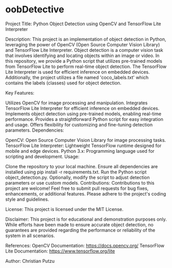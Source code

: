 # oobDetective

Project Title: Python Object Detection using OpenCV and TensorFlow Lite Interpreter

Description:
This project is an implementation of object detection in Python, leveraging the power of OpenCV (Open Source Computer Vision Library) and TensorFlow Lite Interpreter. Object detection is a computer vision task that involves identifying and locating objects within an image or video. In this repository, we provide a Python script that utilizes pre-trained models from TensorFlow Lite to perform real-time object detection. The TensorFlow Lite Interpreter is used for efficient inference on embedded devices. Additionally, the project utilizes a file named 'coco_labels.txt' which contains the labels (classes) used for object detection.

Key Features:

Utilizes OpenCV for image processing and manipulation.
Integrates TensorFlow Lite Interpreter for efficient inference on embedded devices.
Implements object detection using pre-trained models, enabling real-time performance.
Provides a straightforward Python script for easy integration and usage.
Offers flexibility for customizing and fine-tuning detection parameters.
Dependencies:

OpenCV: Open Source Computer Vision Library for image processing tasks.
TensorFlow Lite Interpreter: Lightweight TensorFlow runtime designed for mobile and edge devices.
Python 3.x: Programming language used for scripting and development.
Usage:

Clone the repository to your local machine.
Ensure all dependencies are installed using pip install -r requirements.txt.
Run the Python script object_detection.py.
Optionally, modify the script to adjust detection parameters or use custom models.
Contributions:
Contributions to this project are welcome! Feel free to submit pull requests for bug fixes, enhancements, or additional features. Please adhere to the project's coding style and guidelines.

License:
This project is licensed under the MIT License.

Disclaimer:
This project is for educational and demonstration purposes only. While efforts have been made to ensure accurate object detection, no guarantees are provided regarding the performance or reliability of the system in all scenarios.

References:
OpenCV Documentation: https://docs.opencv.org/
TensorFlow Lite Documentation: https://www.tensorflow.org/lite

Author:
Christian Putzu
